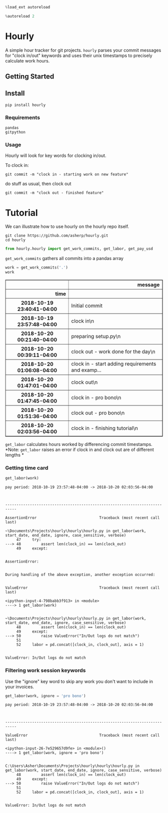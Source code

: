 

```python
%load_ext autoreload

%autoreload 2
```

# Hourly
A simple hour tracker for git projects. ```hourly``` parses your commit messages for "clock in/out" keywords and uses their unix timestamps to precisely calculate work hours.


## Getting Started

## Install

    pip install hourly


### Requirements

	pandas
    gitpython

### Usage

Hourly will look for key words for clocking in/out.

To clock in:

    git commit -m "clock in - starting work on new feature"

do stuff as usual, then clock out

    git commit -m "clock out - finished feature"


# Tutorial

We can illustrate how to use hourly on the hourly repo itself.

    git clone https://github.com/asherp/hourly.git
    cd hourly


```python
from hourly.hourly import get_work_commits, get_labor, get_pay_usd
```

```get_work_commits``` gathers all commits into a pandas array


```python
work = get_work_commits('.')
work
```




<div>
<style scoped>
    .dataframe tbody tr th:only-of-type {
        vertical-align: middle;
    }

    .dataframe tbody tr th {
        vertical-align: top;
    }

    .dataframe thead th {
        text-align: right;
    }
</style>
<table border="1" class="dataframe">
  <thead>
    <tr style="text-align: right;">
      <th></th>
      <th>message</th>
    </tr>
    <tr>
      <th>time</th>
      <th></th>
    </tr>
  </thead>
  <tbody>
    <tr>
      <th>2018-10-19 23:40:41-04:00</th>
      <td>Initial commit</td>
    </tr>
    <tr>
      <th>2018-10-19 23:57:48-04:00</th>
      <td>clock in\n</td>
    </tr>
    <tr>
      <th>2018-10-20 00:21:40-04:00</th>
      <td>preparing setup.py\n</td>
    </tr>
    <tr>
      <th>2018-10-20 00:39:11-04:00</th>
      <td>clock out - work done for the day\n</td>
    </tr>
    <tr>
      <th>2018-10-20 01:06:08-04:00</th>
      <td>clock in - start adding requirements and examp...</td>
    </tr>
    <tr>
      <th>2018-10-20 01:47:01-04:00</th>
      <td>clock out\n</td>
    </tr>
    <tr>
      <th>2018-10-20 01:47:45-04:00</th>
      <td>clock in - pro bono\n</td>
    </tr>
    <tr>
      <th>2018-10-20 01:51:36-04:00</th>
      <td>clock out - pro bono\n</td>
    </tr>
    <tr>
      <th>2018-10-20 02:03:56-04:00</th>
      <td>clock in - finishing tutorial\n</td>
    </tr>
  </tbody>
</table>
</div>



```get_labor``` calculates hours worked by differencing commit timestamps. 
*Note: ```get_labor``` raises an error if clock in and clock out are of different lengths *

### Getting time card


```python
get_labor(work)
```

    pay period: 2018-10-19 23:57:48-04:00 -> 2018-10-20 02:03:56-04:00
    


    ---------------------------------------------------------------------------

    AssertionError                            Traceback (most recent call last)

    ~\Documents\Projects\hourly\hourly\hourly.py in get_labor(work, start_date, end_date, ignore, case_sensitive, verbose)
         47     try:
    ---> 48         assert len(clock_in) == len(clock_out)
         49     except:
    

    AssertionError: 

    
    During handling of the above exception, another exception occurred:
    

    ValueError                                Traceback (most recent call last)

    <ipython-input-4-798babb3f913> in <module>
    ----> 1 get_labor(work)
    

    ~\Documents\Projects\hourly\hourly\hourly.py in get_labor(work, start_date, end_date, ignore, case_sensitive, verbose)
         48         assert len(clock_in) == len(clock_out)
         49     except:
    ---> 50         raise ValueError("In/Out logs do not match")
         51 
         52     labor = pd.concat([clock_in, clock_out], axis = 1)
    

    ValueError: In/Out logs do not match


### Filtering work session keywords

Use the "ignore" key word to skip any work you don't want to include in your invoices.


```python
get_labor(work, ignore = 'pro bono')
```

    pay period: 2018-10-19 23:57:48-04:00 -> 2018-10-20 02:03:56-04:00
    


    ---------------------------------------------------------------------------

    ValueError                                Traceback (most recent call last)

    <ipython-input-26-7e529657d9fe> in <module>()
    ----> 1 get_labor(work, ignore = 'pro bono')
    

    C:\Users\Asher\Documents\Projects\hourly\hourly\hourly.py in get_labor(work, start_date, end_date, ignore, case_sensitive, verbose)
         48         assert len(clock_in) == len(clock_out)
         49     except:
    ---> 50         raise ValueError("In/Out logs do not match")
         51 
         52     labor = pd.concat([clock_in, clock_out], axis = 1)
    

    ValueError: In/Out logs do not match



```python

```
